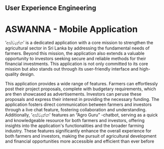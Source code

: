 ## User Experience Engineering 

# ASWANNA - Mobile Application

‘අස්වැන්න’ is a dedicated application with a core mission to strengthen the agricultural sector in Sri Lanka by addressing the fundamental needs of farmers.
Beyond this mission, the application also extends a valuable opportunity to investors seeking secure and reliable methods for their financial investments.
This application is not only committed to its core mission but also stands out through its user-friendly interface and high-quality design. 

This application provides a wide range of features. Farmers can effortlessly post their project proposals, complete with budgetary requirements, which are then showcased as advertisements.
Investors can peruse these proposals and express their interest in providing the necessary funding.
The application fosters direct communication between farmers and investors through a live chat feature, fostering collaboration and understanding.
Additionally, 'අස්වැන්න' features an “Agro Guru” -chatbot, serving as a quick and knowledgeable resource for both farmers and investors, offering insights into the application's functionalities and the broader farming industry.
These features significantly enhance the overall experience for both farmers and investors, making the pursuit of agricultural development and financial opportunities more accessible and efficient than ever before
